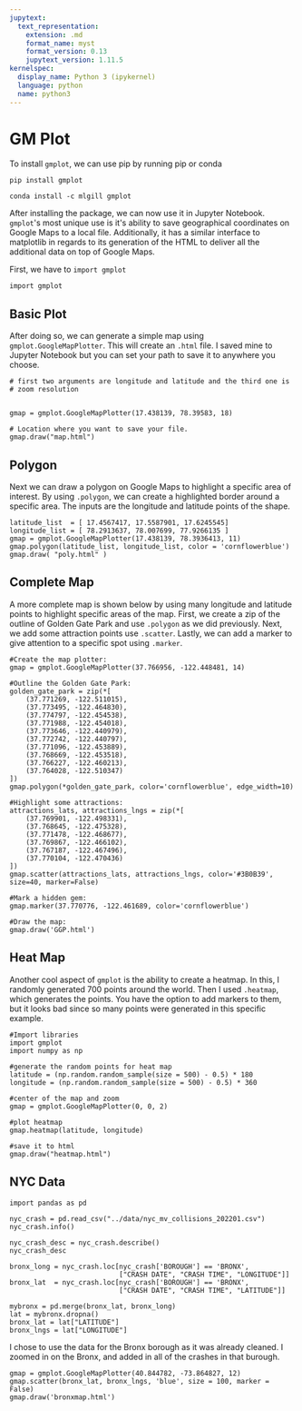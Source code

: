 ```yaml
---
jupytext:
  text_representation:
    extension: .md
    format_name: myst
    format_version: 0.13
    jupytext_version: 1.11.5
kernelspec:
  display_name: Python 3 (ipykernel)
  language: python
  name: python3
---
```


# GM Plot

To install `gmplot`, we can use pip by running pip or conda

`pip install gmplot`

`conda install -c mlgill gmplot`

After installing the package, we can now use it in Jupyter
Notebook. `gmplot`'s most unique use is it's ability to save
geographical coordinates on Google Maps to a local file. Additionally,
it has a similar interface to matplotlib in regards to its generation
of the HTML to deliver all the additional data on top of Google Maps.


First, we have to `import gmplot`

```{code-cell} 
import gmplot
```

## Basic Plot

After doing so, we can generate a simple map using
`gmplot.GoogleMapPlotter`. This will create an `.html` file. I saved
mine to Jupyter Notebook but you can set your path to save it to
anywhere you choose.


```{code-cell}
# first two arguments are longitude and latitude and the third one is
# zoom resolution


gmap = gmplot.GoogleMapPlotter(17.438139, 78.39583, 18)

# Location where you want to save your file.
gmap.draw("map.html")
```

## Polygon

Next we can draw a polygon on Google Maps to highlight a specific area
of interest. By using `.polygon`, we can create a highlighted border
around a specific area. The inputs are the longitude and latitude
points of the shape.


```{code-cell}
latitude_list  = [ 17.4567417, 17.5587901, 17.6245545]
longitude_list = [ 78.2913637, 78.007699, 77.9266135 ]
gmap = gmplot.GoogleMapPlotter(17.438139, 78.3936413, 11)
gmap.polygon(latitude_list, longitude_list, color = 'cornflowerblue')
gmap.draw( "poly.html" )
```

## Complete Map

A more complete map is shown below by using many longitude and latitude points to highlight specific areas of the map. First, we create a zip of the outline of Golden Gate Park and use `.polygon` as we did previously. Next, we add some attraction points use `.scatter`. Lastly, we can add a marker to give attention to a specific spot using `.marker`.

```{code-cell}
#Create the map plotter:
gmap = gmplot.GoogleMapPlotter(37.766956, -122.448481, 14)

#Outline the Golden Gate Park:
golden_gate_park = zip(*[
    (37.771269, -122.511015),
    (37.773495, -122.464830),
    (37.774797, -122.454538),
    (37.771988, -122.454018),
    (37.773646, -122.440979),
    (37.772742, -122.440797),
    (37.771096, -122.453889),
    (37.768669, -122.453518),
    (37.766227, -122.460213),
    (37.764028, -122.510347)
])
gmap.polygon(*golden_gate_park, color='cornflowerblue', edge_width=10)

#Highlight some attractions:
attractions_lats, attractions_lngs = zip(*[
    (37.769901, -122.498331),
    (37.768645, -122.475328),
    (37.771478, -122.468677),
    (37.769867, -122.466102),
    (37.767187, -122.467496),
    (37.770104, -122.470436)
])
gmap.scatter(attractions_lats, attractions_lngs, color='#3B0B39', size=40, marker=False)

#Mark a hidden gem:
gmap.marker(37.770776, -122.461689, color='cornflowerblue')

#Draw the map:
gmap.draw('GGP.html')
```

## Heat Map

Another cool aspect of `gmplot` is the ability to create a heatmap. In this, I randomly generated 700 points around the world. Then I used `.heatmap`, which generates the points. You have the option to add markers to them, but it looks bad since so many points were generated in this specific example.

```{code-cell}
#Import libraries
import gmplot
import numpy as np

#generate the random points for heat map
latitude = (np.random.random_sample(size = 500) - 0.5) * 180
longitude = (np.random.random_sample(size = 500) - 0.5) * 360

#center of the map and zoom
gmap = gmplot.GoogleMapPlotter(0, 0, 2)

#plot heatmap
gmap.heatmap(latitude, longitude)

#save it to html
gmap.draw("heatmap.html")
```
## NYC Data

```{code-cell}
import pandas as pd

nyc_crash = pd.read_csv("../data/nyc_mv_collisions_202201.csv")
nyc_crash.info()
```
```{code-cell}
nyc_crash_desc = nyc_crash.describe()
nyc_crash_desc
```
```{code-cell}
bronx_long = nyc_crash.loc[nyc_crash['BOROUGH'] == 'BRONX',
                           ["CRASH DATE", "CRASH TIME", "LONGITUDE"]]
bronx_lat  = nyc_crash.loc[nyc_crash['BOROUGH'] == 'BRONX',
                           ["CRASH DATE", "CRASH TIME", "LATITUDE"]]
```
```{code-cell}
mybronx = pd.merge(bronx_lat, bronx_long)
lat = mybronx.dropna()
bronx_lat = lat["LATITUDE"]
bronx_lngs = lat["LONGITUDE"]
```

I chose to use the data for the Bronx borough as it was already cleaned. I zoomed in on the Bronx, and added in all of the crashes in that burough.

```{code-cell}
gmap = gmplot.GoogleMapPlotter(40.844782, -73.864827, 12)
gmap.scatter(bronx_lat, bronx_lngs, 'blue', size = 100, marker = False)
gmap.draw('bronxmap.html')
```
